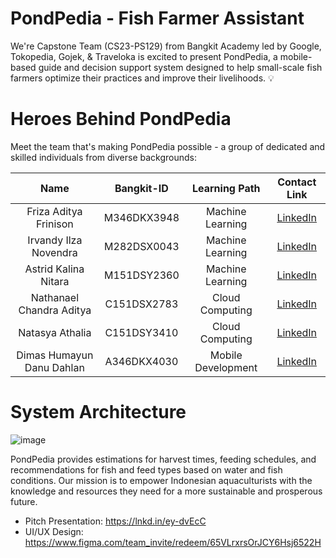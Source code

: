 # PondPedia - Fish Farmer Assistant 

We're Capstone Team (CS23-PS129) from Bangkit Academy led by Google, Tokopedia, Gojek, & Traveloka is excited to present PondPedia, a mobile-based guide and decision support system designed to help small-scale fish farmers optimize their practices and improve their livelihoods. 💡

# Heroes Behind PondPedia

Meet the team that's making PondPedia possible - a group of dedicated and skilled individuals from diverse backgrounds:

|              Name              | Bangkit-ID |   Learning Path    |                                                       Contact Link                                                       |
| :----------------------------: | :--------: | :----------------: | :----------------------------------------------------------------------------------------------------------------------: |
| Friza Aditya Frinison | M346DKX3948 |  Machine Learning  |            [LinkedIn](https://www.linkedin.com/in/frizaafrinison/) |
|    Irvandy Ilza Novendra     | M282DSX0043 |  Machine Learning  |                [LinkedIn](https://www.linkedin.com/in/irvandyilzan/) |
|             Astrid Kalina Nitara             | M151DSY2360 | Machine Learning |              [LinkedIn](https://www.linkedin.com/in/astrid-kalina/) |
|    Nathanael Chandra Aditya     | C151DSX2783 | Cloud Computing |    [LinkedIn](https://www.linkedin.com/in/nthnlchndr/) |
|       Natasya Athalia       | C151DSY3410 |  Cloud Computing   | [LinkedIn](https://www.linkedin.com/in/ntsyathl/) |
|         Dimas Humayun Danu Dahlan         | A346DKX4030 | Mobile Development   |        [LinkedIn](https://www.linkedin.com/in/dimashdanud/) |

# System Architecture
![image](https://github.com/PondPedia/machine-learning/assets/114053967/754d80ed-992a-496a-9c21-336f50720d63)


PondPedia provides estimations for harvest times, feeding schedules, and recommendations for fish and feed types based on water and fish conditions. Our mission is to empower Indonesian aquaculturists with the knowledge and resources they need for a more sustainable and prosperous future.

- Pitch Presentation: https://lnkd.in/ey-dvEcC
- UI/UX Design: https://www.figma.com/team_invite/redeem/65VLrxrsOrJCY6Hsj6522H
